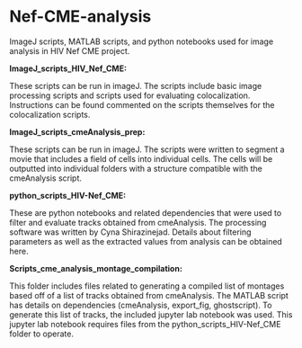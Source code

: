 # Nef-CME-analysis
ImageJ scripts, MATLAB scripts, and python notebooks used for image analysis in HIV Nef CME project.

**ImageJ_scripts_HIV_Nef_CME:** 

  These scripts can be run in imageJ. The scripts include basic image processing scripts and scripts used for evaluating colocalization. Instructions can be 
found commented on the scripts themselves for the colocalization scripts. 
  
**ImageJ_scripts_cmeAnalysis_prep:**

  These scripts can be run in imageJ. The scripts were written to segment a movie that includes a field of cells into individual cells. The cells will be outputted 
into individual folders with a structure compatible with the cmeAnalysis script. 
  
**python_scripts_HIV-Nef_CME:**

  These are python notebooks and related dependencies that were used to filter and evaluate tracks obtained from cmeAnalysis. The processing software was written 
by Cyna Shirazinejad. Details about filtering parameters as well as the extracted values from analysis can be obtained here. 
  
**Scripts_cme_analysis_montage_compilation:**

  This folder includes files related to generating a compiled list of montages based off of a list of tracks obtained from cmeAnalysis. The MATLAB script has 
details on dependencies (cmeAnalysis, export_fig, ghostscript). To generate this list of tracks, the included jupyter lab notebook was used. This jupyter lab notebook requires files from the python_scripts_HIV-Nef_CME folder to operate. 
